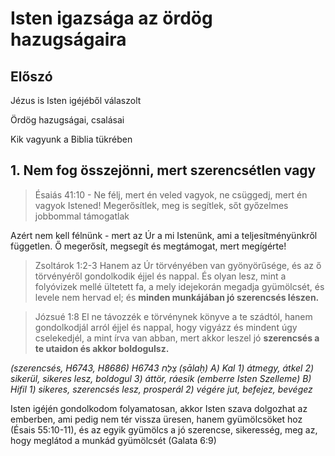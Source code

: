 # Isten igazsága az ördög hazugságaira
## Előszó

Jézus is Isten igéjéből válaszolt

Ördög hazugságai, csalásai

Kik vagyunk a Biblia tükrében

## 1.  Nem fog összejönni, mert szerencsétlen vagy
> Ésaiás 41:10 - Ne félj, mert én veled vagyok, ne csüggedj, mert én vagyok Istened! Megerősítlek, meg is segítlek, sőt győzelmes jobbommal támogatlak

Azért nem kell félnünk - mert az Úr a mi Istenünk, ami a teljesítményünkről független. Ő megerősít, megsegít és megtámogat, mert megígérte!

> Zsoltárok 1:2-3 Hanem az Úr törvényében van gyönyörűsége, és az ő törvényéről gondolkodik éjjel és nappal. És olyan lesz, mint a folyóvizek mellé ültetett fa, a mely idejekorán megadja gyümölcsét, és levele nem hervad el; és **minden munkájában jó szerencsés lészen.**

> Józsué 1:8 El ne távozzék e törvénynek könyve a te szádtól, hanem gondolkodjál arról éjjel és nappal, hogy vigyázz és mindent úgy cselekedjél, a mint írva van abban, mert akkor leszel jó **szerencsés a te utaidon és akkor boldogulsz.**

*(szerencsés, H6743, H8686) H6743 ‫צָלַח‬ (ṣālaḥ)
A) Kal 1) átmegy, átkel 2) sikerül, sikeres lesz, boldogul 3) áttör, ráesik (emberre Isten Szelleme)
B) Hifil 1) sikeres, szerencsés lesz, prosperál 2) végére jut, befejez, bevégez*

Isten igéjén gondolkodom folyamatosan, akkor Isten szava dolgozhat az emberben, ami pedig nem tér vissza üresen, hanem gyümölcsöket hoz (Ésais 55:10-11), és az egyik gyümölcs a jó szerencse, sikeresség, meg az, hogy meglátod a munkád gyümölcsét (Galata 6:9)
